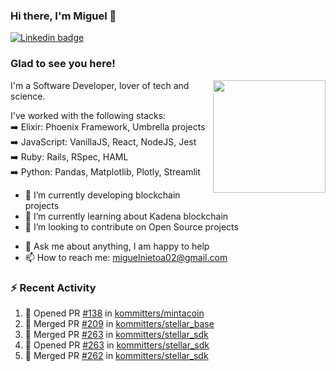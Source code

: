 ### Hi there, I'm Miguel 👋

<a href="https://linkedin.com/in/miguelnietoa/" target="_blank" rel="noopener noreferrer">
  <img src="https://img.shields.io/badge/-LinkedIn-0e76a8?style=flat-square&logo=Linkedin&logoColor=white" alt="Linkedin badge">
</a>
<!-- [![Website Badge](https://img.shields.io/badge/Website-3b5998?style=flat-square&logo=google-chrome&logoColor=white)](#notavailablenow#) 

<img src="https://i.imgur.com/tbrLrt5.gif" width=400 alt="Coding GIF" align="right"/>
-->


### Glad to see you here!
<a href="https://github.com/miguelnietoa"><img src="https://github-readme-stats.vercel.app/api?username=miguelnietoa&show_icons=true&hide_border=true&count_private=true&include_all_commits=true&theme=tokyonight" height="180em" align="right"/></a>
I'm a Software Developer, lover of tech and science. 

I've worked with the following stacks:\
➡️ Elixir: Phoenix Framework, Umbrella projects\
➡️ JavaScript: VanillaJS, React, NodeJS, Jest\
➡️ Ruby: Rails, RSpec, HAML\
➡️ Python: Pandas, Matplotlib, Plotly, Streamlit

- 🔭 I’m currently developing blockchain projects
- 🌱 I’m currently learning about Kadena blockchain
- 👯 I’m looking to contribute on Open Source projects
<!-- 
- 😄 I just finished a Machine Learning course! 
- 🤔 I’m looking for help with ...
-->
- 💬 Ask me about anything, I am happy to help
- 📫 How to reach me: miguelnietoa02@gmail.com


### ⚡ Recent Activity

<!--START_SECTION:activity-->
1. 💪 Opened PR [#138](https://github.com/kommitters/mintacoin/pull/138) in [kommitters/mintacoin](https://github.com/kommitters/mintacoin)
2. 🎉 Merged PR [#209](https://github.com/kommitters/stellar_base/pull/209) in [kommitters/stellar_base](https://github.com/kommitters/stellar_base)
3. 🎉 Merged PR [#263](https://github.com/kommitters/stellar_sdk/pull/263) in [kommitters/stellar_sdk](https://github.com/kommitters/stellar_sdk)
4. 💪 Opened PR [#263](https://github.com/kommitters/stellar_sdk/pull/263) in [kommitters/stellar_sdk](https://github.com/kommitters/stellar_sdk)
5. 🎉 Merged PR [#262](https://github.com/kommitters/stellar_sdk/pull/262) in [kommitters/stellar_sdk](https://github.com/kommitters/stellar_sdk)
<!--END_SECTION:activity-->
